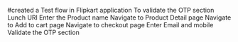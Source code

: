 #created a Test flow in Flipkart application To validate the OTP section
Lunch URl
Enter the Product name
Navigate to Product Detail page
Navigate to Add to cart page
Navigate to checkout page
Enter Email and mobile
Validate the OTP section

